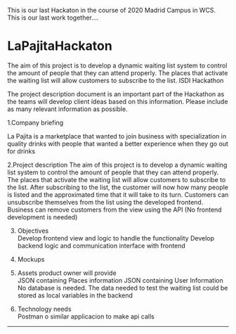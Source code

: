 This is our last Hackaton in the course of 2020 Madrid Campus in WCS. This is our last work together....

# LaPajitaHackaton
The aim of this project is to develop a dynamic waiting list system to control the amount of people that they can attend properly. The places that activate the waiting list will allow customers to subscribe to the list. 
ISDI Hackathon  


The project description document is an important part of the Hackathon as the teams will develop client ideas based on this information. Please include as many relevant information as possible.     

1.Company briefing     

La Pajita is a marketplace that wanted to join business with specialization in quality drinks with people that wanted a better experience when they go out for drinks

2.Project description 
The aim of this project is to develop a dynamic waiting list system to control the amount of people that they can attend properly.
The places that activate the waiting list will allow customers to subscribe to the list.
After subscribing to the list, the customer will now how many people is listed and the approximated time that it will take to its turn.
Customers can unsubscribe themselves from the list using the developed frontend. Business can remove customers from the view using the API (No frontend development is needed)

3. Objectives         
Develop frontend view and logic to handle the functionality
Develop backend logic and communication interface with frontend


4. Mockups         

5. Assets product owner will provide     
JSON containing Places information
JSON containing User Information
No database is needed. The data needed to test the waiting list could be stored as local variables in the backend

6. Technology needs       
Postman o similar applicacion to make api calls



--------------------------------------------
